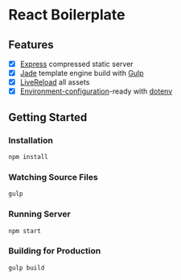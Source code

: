 # React Boilerplate

## Features

* [x] [Express](http://expressjs.com/) compressed static server
* [x] [Jade](http://jade-lang.com/) template engine build with
  [Gulp](http://gulpjs.com/)
* [x] [LiveReload](http://livereload.com/) all assets
* [x] [Environment-configuration](http://12factor.net/config)-ready
  with [dotenv](https://github.com/motdotla/dotenv)

## Getting Started

### Installation

```shell
npm install
```

### Watching Source Files

```shell
gulp
```

### Running Server

```shell
npm start
```

### Building for Production

```shell
gulp build
```
